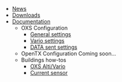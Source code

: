   * [News](OXS_News.md)
  * [Downloads](OXS_Downloads.md)
  * [Documentation](OXS_Documentation.md)
    * OXS Configuration
      * [General settings](OXS_Configuration.md)
      * [Vario settings](OXS_Conf_Vario.md)
      * [DATA sent settings](OXS_Conf_DataSent.md)
    * OpenTX Configuration Coming soon...
    * Buildings how-tos
      * [OXS Alti/Vario](OXS_Build_Vario.md)
      * [Current sensor](https://code.google.com/p/openxvario/wiki/CurrentSensorModules)
